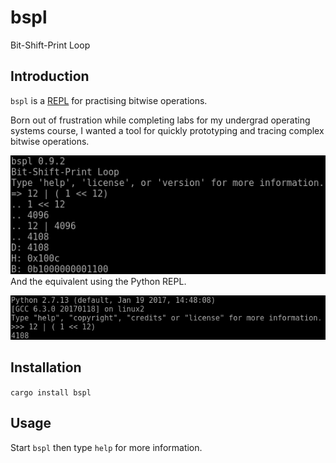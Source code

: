 # bspl
Bit-Shift-Print Loop

## Introduction

`bspl` is a [REPL](https://en.wikipedia.org/wiki/Read%E2%80%93eval%E2%80%93print_loop)
for practising bitwise operations.

Born out of frustration while completing labs for my undergrad operating systems
course, I wanted a tool for quickly prototyping and tracing complex bitwise operations.

![bspl](https://raw.githubusercontent.com/apeduru/bspl/master/pics/bspl_screenshot.png)
And the equivalent using the Python REPL.

![Python](https://raw.githubusercontent.com/apeduru/bspl/master/pics/python_screenshot.png)

## Installation

`cargo install bspl`

## Usage

Start `bspl` then type `help` for more information.
